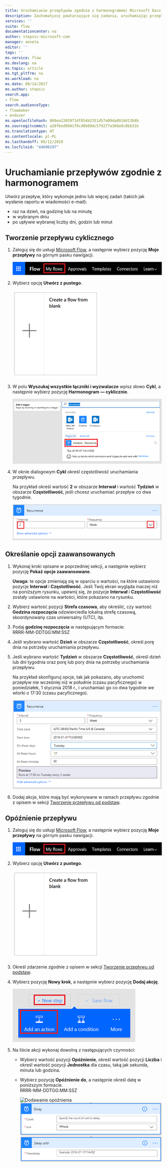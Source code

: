 ```yaml
---
title: Uruchamianie przepływów zgodnie z harmonogramem| Microsoft Docs
description: Zautomatyzuj powtarzające się zadania, uruchamiając przepływy zgodnie z harmonogramem, na przykład codziennie lub co godzinę.
services: ''
suite: flow
documentationcenter: na
author: stepsic-microsoft-com
manager: anneta
editor: ''
tags: ''
ms.service: flow
ms.devlang: na
ms.topic: article
ms.tgt_pltfrm: na
ms.workload: na
ms.date: 09/14/2017
ms.author: stepsic
search.app:
- Flow
search.audienceType:
- flowmaker
- enduser
ms.openlocfilehash: 809ea2202971df854b2351d57a09da8918d13b8b
ms.sourcegitcommit: a20fbed9941f0cd8b69dc579277a30da9c8bb31b
ms.translationtype: HT
ms.contentlocale: pl-PL
ms.lasthandoff: 09/12/2018
ms.locfileid: "44690197"
---
```

# <a name="run-flows-on-a-schedule"></a>Uruchamianie przepływów zgodnie z harmonogramem
Utwórz przepływ, który wykonuje jedno lub więcej zadań (takich jak wysłanie raportu w wiadomości e-mail):

* raz na dzień, na godzinę lub na minutę
* w wybranym dniu
* po upływie wybranej liczby dni, godzin lub minut

## <a name="create-a-recurring-flow"></a>Tworzenie przepływu cyklicznego
1. Zaloguj się do usługi [Microsoft Flow](https://flow.microsoft.com), a następnie wybierz pozycję **Moje przepływy** na górnym pasku nawigacji.
   
    ![Opcja Moje przepływy](./media/run-scheduled-tasks/create-flow.png)
2. Wybierz opcję **Utwórz z pustego**.
   
    ![Tworzenie przepływu od podstaw](./media/run-scheduled-tasks/create-from-blank.png)
3. W polu **Wyszukaj wszystkie łączniki i wyzwalacze** wpisz słowo **Cykl**, a następnie wybierz pozycję **Harmonogram — cyklicznie**.
   
    ![Wyszukiwanie wyzwalacza cyklu](./media/run-scheduled-tasks/select-recurrence.png)
4. W oknie dialogowym **Cykl** określ częstotliwość uruchamiania przepływu.
   
    Na przykład określ wartość **2** w obszarze **Interwał** i wartość **Tydzień** w obszarze **Częstotliwość**, jeśli chcesz uruchamiać przepływ co dwa tygodnie.
   
    ![Określanie cyklu](./media/run-scheduled-tasks/specify-recurrence.png)

## <a name="specify-advanced-options"></a>Określanie opcji zaawansowanych
1. Wykonaj kroki opisane w poprzedniej sekcji, a następnie wybierz pozycję **Pokaż opcje zaawansowane**.
   
    **Uwaga**: te opcje zmieniają się w oparciu o wartości, na które ustawiono pozycje **Interwał** i **Częstotliwość**. Jeśli Twój ekran wygląda inaczej niż na poniższym rysunku, upewnij się, że pozycje **Interwał** i **Częstotliwość** zostały ustawione na wartości, które pokazano na rysunku.
2. Wybierz wartość pozycji **Strefa czasowa**, aby określić, czy wartość **Godzina rozpoczęcia** odzwierciedla lokalną strefę czasową, skoordynowany czas uniwersalny (UTC), itp.
3. Podaj **godzinę rozpoczęcia** w następującym formacie:
   <br>RRRR-MM-DDTGG:MM:SSZ
4. Jeśli wybrano wartość **Dzień** w obszarze **Częstotliwość**, określ porę dnia na potrzeby uruchamiania przepływu.
5. Jeśli wybrano wartość **Tydzień** w obszarze **Częstotliwość**, określ dzień lub dni tygodnia oraz porę lub pory dnia na potrzeby uruchamiania przepływu.
   
    Na przykład skonfiguruj opcje, tak jak pokazano, aby uruchomić przepływ nie wcześniej niż w południe (czasu pacyficznego) w poniedziałek, 1 stycznia 2018 r., i uruchamiać go co dwa tygodnie we wtorki o 17:30 (czasu pacyficznego).
   
    ![Określanie opcji zaawansowanych](./media/run-scheduled-tasks/advanced-options.png)
6. Dodaj akcje, które mają być wykonywane w ramach przepływu zgodnie z opisem w sekcji [Tworzenie przepływu od podstaw](get-started-logic-flow.md).

## <a name="delay-a-flow"></a>Opóźnienie przepływu
1. Zaloguj się do usługi [Microsoft Flow](https://flow.microsoft.com), a następnie wybierz pozycję **Moje przepływy** na górnym pasku nawigacji.
   
    ![Tworzenie przepływu od podstaw](./media/run-scheduled-tasks/create-flow.png)
2. Wybierz opcję **Utwórz z pustego**.
   
    ![Tworzenie przepływu od podstaw](./media/run-scheduled-tasks/create-from-blank.png)
3. Określ zdarzenie zgodnie z opisem w sekcji [Tworzenie przepływu od podstaw](get-started-logic-flow.md).
4. Wybierz pozycję **Nowy krok**, a następnie wybierz pozycję **Dodaj akcję**.
   
    ![Opcje umożliwiające dodanie akcji do przepływu](./media/run-scheduled-tasks/add-action.png)
5. Na liście akcji wykonaj dowolną z następujących czynności:
   
   * Wybierz wartość pozycji **Opóźnienie**, określ wartość pozycji **Liczba** i określ wartość pozycji **Jednostka** dla czasu, taką jak sekunda, minuta lub godzina.
   * Wybierz pozycję **Opóźnienie do**, a następnie określ datę w poniższym formacie.<br>RRRR-MM-DDTGG:MM:SSZ
     
     ![Dodawanie opóźnienia](./media/run-scheduled-tasks/add-delay.png)
     ![Określanie opóźnienia w jednostkach czasu](./media/run-scheduled-tasks/delay.png)
     ![Określanie opóźnienia do](./media/run-scheduled-tasks/delay-until.png)

